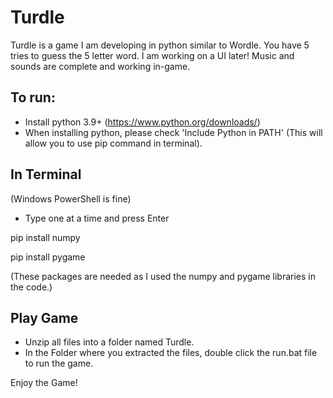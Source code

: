 # Turdle
Turdle is a game I am developing in python similar to Wordle. You have 5 tries to guess the 5 letter word. I am working on a UI later! Music and sounds are complete and working in-game.

To run:
- 
- Install python 3.9+ (https://www.python.org/downloads/)
- When installing python, please check 'Include Python in PATH' (This will allow you to use pip command in terminal).

In Terminal 
-
(Windows PowerShell is fine)

- Type one at a time and press Enter

pip install numpy

pip install pygame

(These packages are needed as I used the numpy and pygame libraries in the code.)

Play Game
-
- Unzip all files into a folder named Turdle.
- In the Folder where you extracted the files, double click the run.bat file to run the game.

Enjoy the Game!
